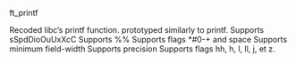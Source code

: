 ft_printf

Recoded libc’s printf function.
prototyped similarly to printf.
Supports sSpdDioOuUxXcC
Supports %%
Supports flags *#0-+ and space
Supports minimum field-width
Supports precision
Supports flags hh, h, l, ll, j, et z.
